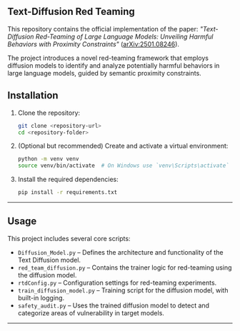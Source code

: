 ## Text-Diffusion Red Teaming

This repository contains the official implementation of the paper: *"Text-Diffusion Red-Teaming of Large Language Models: Unveiling Harmful Behaviors with Proximity Constraints"* ([arXiv:2501.08246](https://arxiv.org/pdf/2501.08246)).

The project introduces a novel red-teaming framework that employs diffusion models to identify and analyze potentially harmful behaviors in large language models, guided by semantic proximity constraints.

## Installation

1. Clone the repository:

   ```bash
   git clone <repository-url>
   cd <repository-folder>
   ```

2. (Optional but recommended) Create and activate a virtual environment:

   ```bash
   python -m venv venv
   source venv/bin/activate  # On Windows use `venv\Scripts\activate`
   ```

3. Install the required dependencies:

   ```bash
   pip install -r requirements.txt
   ```

---

## Usage

This project includes several core scripts:

* `Diffusion_Model.py` – Defines the architecture and functionality of the Text Diffusion model.
* `red_team_diffusion.py` – Contains the trainer logic for red-teaming using the diffusion model.
* `rtdConfig.py` – Configuration settings for red-teaming experiments.
* `train_diffusion_model.py` – Training script for the diffusion model, with built-in logging.
* `safety_audit.py` – Uses the trained diffusion model to detect and categorize areas of vulnerability in target models.

---
